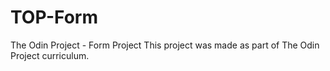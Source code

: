 # TOP-Form
The Odin Project - Form Project
This project was made as part of The Odin Project curriculum.
